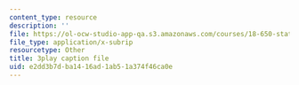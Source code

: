 ```yaml
---
content_type: resource
description: ''
file: https://ol-ocw-studio-app-qa.s3.amazonaws.com/courses/18-650-statistics-for-applications-fall-2016/e2dd3b7dba1416ad1ab51a374f46ca0e_VPZD_aij8H0.srt
file_type: application/x-subrip
resourcetype: Other
title: 3play caption file
uid: e2dd3b7d-ba14-16ad-1ab5-1a374f46ca0e
---
```

